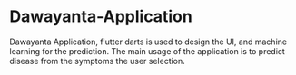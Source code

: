 # Dawayanta-Application
Dawayanta Application, flutter darts is used to design the UI, and machine learning for the prediction. The main usage of the application is to predict disease from the symptoms the user selection.
